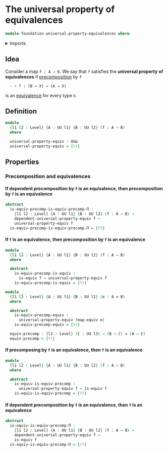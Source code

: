 # The universal property of equivalences

```agda
module foundation.universal-property-equivalences where
```

<details><summary>Imports</summary>

```agda
open import foundation.dependent-pair-types
open import foundation.dependent-universal-property-equivalences
open import foundation.precomposition-functions-into-subuniverses
open import foundation.universe-levels

open import foundation-core.equivalences
open import foundation-core.precomposition-dependent-functions
open import foundation-core.precomposition-functions
```

</details>

## Idea

Consider a map `f : A → B`. We say that `f` satisfies the **universal property
of equivalences** if
[precomposition](foundation-core.precomposition-functions.md) by `f`

```text
  - ∘ f : (B → X) → (A → X)
```

is an [equivalence](foundation-core.equivalences.md) for every type `X`.

## Definition

```agda
module _
  {l1 l2 : Level} {A : UU l1} {B : UU l2} (f : A → B)
  where

  universal-property-equiv : UUω
  universal-property-equiv = {!!}
```

## Properties

### Precomposition and equivalences

#### If dependent precomposition by `f` is an equivalence, then precomposition by `f` is an equivalence

```agda
abstract
  is-equiv-precomp-is-equiv-precomp-Π :
    {l1 l2 : Level} {A : UU l1} {B : UU l2} (f : A → B) →
    dependent-universal-property-equiv f →
    universal-property-equiv f
  is-equiv-precomp-is-equiv-precomp-Π = {!!}
```

#### If `f` is an equivalence, then precomposition by `f` is an equivalence

```agda
module _
  {l1 l2 : Level} {A : UU l1} {B : UU l2} (f : A → B)
  where

  abstract
    is-equiv-precomp-is-equiv :
      is-equiv f → universal-property-equiv f
    is-equiv-precomp-is-equiv = {!!}

module _
  {l1 l2 : Level} {A : UU l1} {B : UU l2} (e : A ≃ B)
  where

  abstract
    is-equiv-precomp-equiv :
      universal-property-equiv (map-equiv e)
    is-equiv-precomp-equiv = {!!}

  equiv-precomp : {l3 : Level} (C : UU l3) → (B → C) ≃ (A → C)
  equiv-precomp = {!!}
```

#### If precomposing by `f` is an equivalence, then `f` is an equivalence

```agda
module _
  {l1 l2 : Level} {A : UU l1} {B : UU l2} (f : A → B)
  where

  abstract
    is-equiv-is-equiv-precomp :
      universal-property-equiv f → is-equiv f
    is-equiv-is-equiv-precomp = {!!}
```

#### If dependent precomposition by `f` is an equivalence, then `f` is an equivalence

```agda
abstract
  is-equiv-is-equiv-precomp-Π :
    {l1 l2 : Level} {A : UU l1} {B : UU l2} (f : A → B) →
    dependent-universal-property-equiv f →
    is-equiv f
  is-equiv-is-equiv-precomp-Π = {!!}
```
